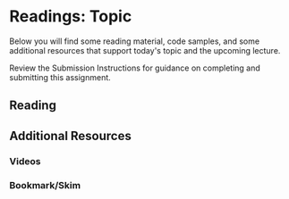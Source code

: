 # Readings: Topic

Below you will find some reading material, code samples, and some additional resources that support today's topic and the upcoming lecture.

Review the Submission Instructions for guidance on completing and submitting this assignment.

## Reading

## Additional Resources

### Videos

### Bookmark/Skim